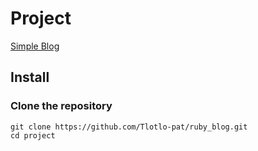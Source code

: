 # Project

[Simple Blog](https://github.com/Tlotlo-pat/ruby_blog)

## Install

### Clone the repository

```shell
git clone https://github.com/Tlotlo-pat/ruby_blog.git
cd project
```



